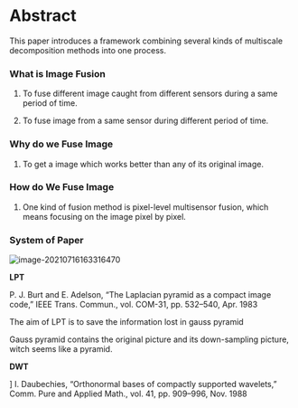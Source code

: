 # Abstract

This paper introduces a framework combining several kinds of multiscale decomposition methods into one process.

### What is Image Fusion

1. To fuse different image caught from different sensors during a same period of time.

2. To fuse image from a same sensor during different period of time.

### Why do we Fuse Image

1.  To get a image which works better than any of its original image.

### How do We Fuse Image

1. One kind of fusion method is pixel-level multisensor fusion, which means focusing on the image pixel by pixel.







### System of Paper

![image-20210716163316470](C:\Users\wanwankan\AppData\Roaming\Typora\typora-user-images\image-20210716163316470.png)



**LPT**  

P. J. Burt and E. Adelson, “The Laplacian pyramid as a compact image code,” IEEE Trans. Commun., vol. COM-31, pp. 532–540, Apr. 1983



The aim of LPT is to save the information lost in gauss pyramid

Gauss pyramid contains the original picture and its down-sampling picture, witch seems like a pyramid.

**DWT**

] I. Daubechies, “Orthonormal bases of compactly supported wavelets,” Comm. Pure and Applied Math., vol. 41, pp. 909–996, Nov. 1988

